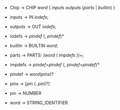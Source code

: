 
* Chip -> CHIP _word_ { _inputs_ _outputs_ (_parts_ | _builtin_)  }
* inputs -> IN _iodefs_;
* outputs -> OUT _iodefs_;
* iodefs -> _pindef_ (, _pindef_)*
* builtin -> BUILTIN _word_;
* parts -> PARTS: (_word_ \( _impdefs_ \))+;
* impdefs -> _pindef_=_pindef_ (, _pindef_=_pindef_)*

* pindef -> _word_(_pins_)?
* pins -> [_pin_ (.._pin_)?]
* pin -> NUMBER
* word -> STRING_IDENTIFIER